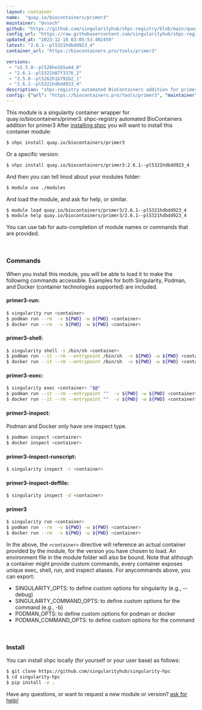 ```yaml
---
layout: container
name:  "quay.io/biocontainers/primer3"
maintainer: "@vsoch"
github: "https://github.com/singularityhub/shpc-registry/blob/main/quay.io/biocontainers/primer3/container.yaml"
config_url: "https://raw.githubusercontent.com/singularityhub/shpc-registry/main/quay.io/biocontainers/primer3/container.yaml"
updated_at: "2023-12-18 03:05:53.402459"
latest: "2.6.1--pl5321hdbdd923_4"
container_url: "https://biocontainers.pro/tools/primer3"

versions:
 - "v2.5.0--pl526he1b5a44_0"
 - "2.6.1--pl5321h87f3376_2"
 - "2.5.0--pl5262h1b792b2_1"
 - "2.6.1--pl5321hdbdd923_4"
description: "shpc-registry automated BioContainers addition for primer3"
config: {"url": "https://biocontainers.pro/tools/primer3", "maintainer": "@vsoch", "description": "shpc-registry automated BioContainers addition for primer3", "latest": {"2.6.1--pl5321hdbdd923_4": "sha256:f37dcb36d0d68d17cca80aec1fc39f6e69503b8ad53272c1a330ed9e8a13554b"}, "tags": {"v2.5.0--pl526he1b5a44_0": "sha256:860d430a579f69ce45c4a729c7215e5dbabad650a988d7b7bcdef677be278d71", "2.6.1--pl5321h87f3376_2": "sha256:02b13b3403cab8201b92d0580de6fadca4e19fae6caaedc0d6cb36cb8afb5568", "2.5.0--pl5262h1b792b2_1": "sha256:f7913349cc10b498da1058fbcb848539e816bd437f2ab4b211252d636b3e840f", "2.6.1--pl5321hdbdd923_4": "sha256:f37dcb36d0d68d17cca80aec1fc39f6e69503b8ad53272c1a330ed9e8a13554b"}, "docker": "quay.io/biocontainers/primer3"}
---
```


This module is a singularity container wrapper for quay.io/biocontainers/primer3.
shpc-registry automated BioContainers addition for primer3
After [installing shpc](#install) you will want to install this container module:


```bash
$ shpc install quay.io/biocontainers/primer3
```

Or a specific version:

```bash
$ shpc install quay.io/biocontainers/primer3:2.6.1--pl5321hdbdd923_4
```

And then you can tell lmod about your modules folder:

```bash
$ module use ./modules
```

And load the module, and ask for help, or similar.

```bash
$ module load quay.io/biocontainers/primer3/2.6.1--pl5321hdbdd923_4
$ module help quay.io/biocontainers/primer3/2.6.1--pl5321hdbdd923_4
```

You can use tab for auto-completion of module names or commands that are provided.

<br>

### Commands

When you install this module, you will be able to load it to make the following commands accessible.
Examples for both Singularity, Podman, and Docker (container technologies supported) are included.

#### primer3-run:

```bash
$ singularity run <container>
$ podman run --rm  -v ${PWD} -w ${PWD} <container>
$ docker run --rm  -v ${PWD} -w ${PWD} <container>
```

#### primer3-shell:

```bash
$ singularity shell -s /bin/sh <container>
$ podman run --it --rm --entrypoint /bin/sh  -v ${PWD} -w ${PWD} <container>
$ docker run --it --rm --entrypoint /bin/sh  -v ${PWD} -w ${PWD} <container>
```

#### primer3-exec:

```bash
$ singularity exec <container> "$@"
$ podman run --it --rm --entrypoint ""  -v ${PWD} -w ${PWD} <container> "$@"
$ docker run --it --rm --entrypoint ""  -v ${PWD} -w ${PWD} <container> "$@"
```

#### primer3-inspect:

Podman and Docker only have one inspect type.

```bash
$ podman inspect <container>
$ docker inspect <container>
```

#### primer3-inspect-runscript:

```bash
$ singularity inspect -r <container>
```

#### primer3-inspect-deffile:

```bash
$ singularity inspect -d <container>
```



#### primer3

```bash
$ singularity run <container>
$ podman run --rm  -v ${PWD} -w ${PWD} <container>
$ docker run --rm  -v ${PWD} -w ${PWD} <container>
```


In the above, the `<container>` directive will reference an actual container provided
by the module, for the version you have chosen to load. An environment file in the
module folder will also be bound. Note that although a container
might provide custom commands, every container exposes unique exec, shell, run, and
inspect aliases. For anycommands above, you can export:

 - SINGULARITY_OPTS: to define custom options for singularity (e.g., --debug)
 - SINGULARITY_COMMAND_OPTS: to define custom options for the command (e.g., -b)
 - PODMAN_OPTS: to define custom options for podman or docker
 - PODMAN_COMMAND_OPTS: to define custom options for the command

<br>

### Install

You can install shpc locally (for yourself or your user base) as follows:

```bash
$ git clone https://github.com/singularityhub/singularity-hpc
$ cd singularity-hpc
$ pip install -e .
```

Have any questions, or want to request a new module or version? [ask for help!](https://github.com/singularityhub/singularity-hpc/issues)